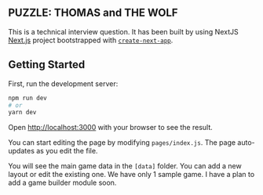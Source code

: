 ## PUZZLE: THOMAS and THE WOLF

This is a technical interview question. It has been built by using NextJS [Next.js](https://nextjs.org/) project bootstrapped with [`create-next-app`](https://github.com/vercel/next.js/tree/canary/packages/create-next-app).

## Getting Started

First, run the development server:

```bash
npm run dev
# or
yarn dev
```

Open [http://localhost:3000](http://localhost:3000) with your browser to see the result.

You can start editing the page by modifying `pages/index.js`. The page auto-updates as you edit the file.

You will see the main game data in the `[data]` folder. You can add a new layout or edit the existing one. We have only 1 sample game. I have a plan to add a game builder module soon.
